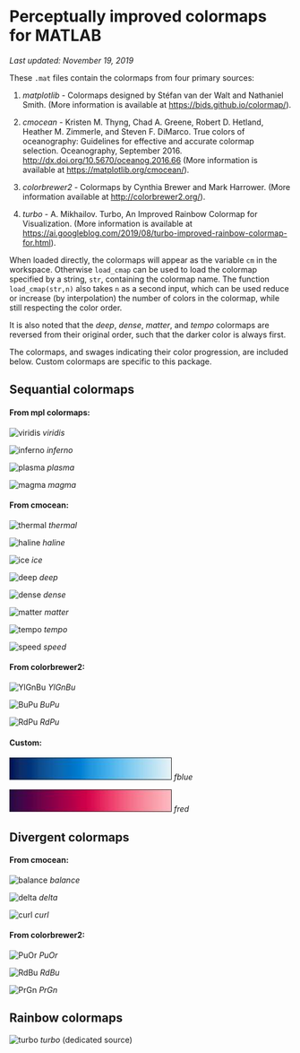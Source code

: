 # Perceptually improved colormaps for MATLAB

*Last updated: November 19, 2019*

These `.mat` files contain the colormaps from four primary sources:

1. *matplotlib* - Colormaps designed by Stéfan van der Walt and
Nathaniel Smith. (More information is available at https://bids.github.io/colormap/).

2. *cmocean* - Kristen M. Thyng, Chad A. Greene, Robert D. Hetland, Heather M. Zimmerle,
and Steven F. DiMarco. True colors of oceanography: Guidelines for effective
and accurate colormap selection. Oceanography, September 2016.  
http://dx.doi.org/10.5670/oceanog.2016.66 (More information is available at
https://matplotlib.org/cmocean/).

3. *colorbrewer2* - Colormaps by Cynthia Brewer and Mark Harrower. (More information
    available at http://colorbrewer2.org/).

4. *turbo* - A. Mikhailov. Turbo, An Improved Rainbow Colormap for Visualization.
(More information is available at https://ai.googleblog.com/2019/08/turbo-improved-rainbow-colormap-for.html).

When loaded directly, the colormaps will appear as the variable `cm` in the
workspace. Otherwise `load_cmap` can be used to load the colormap specified
by a string, `str`, containing the colormap name. The function `load_cmap(str,n)`
also takes `n` as a second input, which can be used reduce or increase (by interpolation)
the number of colors in the colormap, while still respecting the color order.

It is also noted that the *deep*, *dense*, *matter*, and *tempo* colormaps
are reversed from their original order, such that the darker color is
always first.

The colormaps, and swages indicating their color progression, are included below. Custom colormaps are specific to this package. 

## Sequantial colormaps

#### From mpl colormaps:

![viridis](docs/viridis.jpg) *viridis*

![inferno](docs/inferno.jpg) *inferno*

![plasma](docs/plasma.jpg) *plasma*

![magma](docs/magma.jpg) *magma*

#### From cmocean:

![thermal](docs/thermal.jpg) *thermal*

![haline](docs/haline.jpg) *haline*

![ice](docs/ice.jpg) *ice*

![deep](docs/deep.jpg) *deep*

![dense](docs/dense.jpg) *dense*

![matter](docs/matter.jpg) *matter*

![tempo](docs/tempo.jpg) *tempo*

![speed](docs/speed.jpg) *speed*

#### From colorbrewer2:

![YlGnBu](docs/YlGnBu.jpg) *YlGnBu*

![BuPu](docs/BuPu.jpg) *BuPu*

![RdPu](docs/RdPu.jpg) *RdPu*

#### Custom:

![fblue](docs/fblue.jpg) *fblue*

![fred](docs/fred.jpg) *fred*

## Divergent colormaps

#### From cmocean:

![balance](docs/balance.jpg) *balance*

![delta](docs/delta.jpg) *delta*

![curl](docs/curl.jpg) *curl*

#### From colorbrewer2:

![PuOr](docs/PuOr.jpg) *PuOr*

![RdBu](docs/RdBu.jpg) *RdBu*

![PrGn](docs/PrGn.jpg) *PrGn*

## Rainbow colormaps

![turbo](docs/turbo.jpg) *turbo* (dedicated source)
